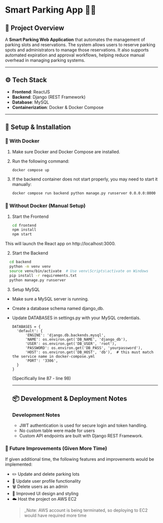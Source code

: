 # Smart Parking App 🚗📱

## 📌 Project Overview

A **Smart Parking Web Application** that automates the management of parking slots and reservations. The system allows users to reserve parking spots and administrators to manage those reservations. It also supports automated expiration and approval workflows, helping reduce manual overhead in managing parking systems.

---

## ⚙️ Tech Stack

- **Frontend**: ReactJS  
- **Backend**: Django (REST Framework)  
- **Database**: MySQL  
- **Containerization**: Docker & Docker Compose  

---

## 🚀 Setup & Installation

### 🔧 With Docker

1. Make sure Docker and Docker Compose are installed.
2. Run the following command:

   ```bash
   docker compose up
3. If the backend container does not start properly, you may need to start it manually:
   ```bash
   docker compose run backend python manage.py runserver 0.0.0.0:8000
### 🔧 Without Docker (Manual Setup)
1. Start the Frontend
   ```bash
   cd frontend
   npm install
   npm start
  This will launch the React app on http://localhost:3000.
  
2.  Start the Backend
```bash
  cd backend
  python -m venv venv
  source venv/bin/activate  # Use venv\Scripts\activate on Windows
  pip install -r requirements.txt
  python manage.py runserver

```

3. Setup MySQL
- Make sure a MySQL server is running.

- Create a database schema named django_db.

- Update DATABASES in settings.py with your MySQL credentials.

  ```
  DATABASES = {
    'default': {
        'ENGINE': 'django.db.backends.mysql',
        'NAME': os.environ.get('DB_NAME', 'django_db'),
        'USER': os.environ.get('DB_USER', 'root'),
        'PASSWORD': os.environ.get('DB_PASS', 'yourpassword'),
        'HOST': os.environ.get('DB_HOST', 'db'),  # this must match the service name in docker-compose.yml
        'PORT': '3306',
    }
  }
  ```
  (Specifically line 87 - line 98)

  ---

  ## 📦 Development & Deployment Notes

  ### Development Notes
  - JWT authentication is used for secure login and token handling.
  - No custom table were made for users
  - Custom API endpoints are built with Django REST Framework.
 
 ### 🔮 Future Improvements (Given More Time)

If given additional time, the following features and improvements would be implemented:

- ✏️ Update and delete parking lots  
- 👤 Update user profile functionality  
- 🗑️ Delete users as an admin  
- 🎨 Improved UI design and styling  
- ☁️ Host the project on AWS EC2  
  > _Note: AWS account is being terminated, so deploying to EC2 would have required more time




  
